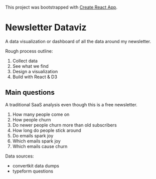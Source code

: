 This project was bootstrapped with [Create React App](https://github.com/facebook/create-react-app).

# Newsletter Dataviz

A data visualization or dashboard of all the data around my newsletter.

Rough process outline:
1. Collect data
2. See what we find
3. Design a visualization
4. Build with React & D3

## Main questions

A traditional SaaS analysis even though this is a free newsletter.

1. How many people come on
2. How people churn
3. Do newer people churn more than old subscribers
4. How long do people stick around
5. Do emails spark joy
6. Which emails spark joy
7. Which emails cause churn

Data sources:
- convertkit data dumps
- typeform questions
